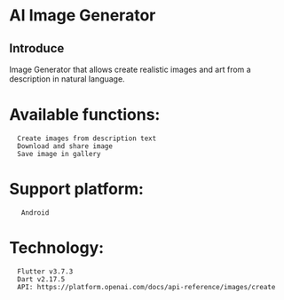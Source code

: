 # AI Image Generator

## Introduce

 Image Generator that allows create realistic images and art from a description in natural language.
 
 # Available functions:
      Create images from description text
      Download and share image
      Save image in gallery

   # Support platform:
       Android
       
   # Technology:
      Flutter v3.7.3
      Dart v2.17.5
      API: https://platform.openai.com/docs/api-reference/images/create
